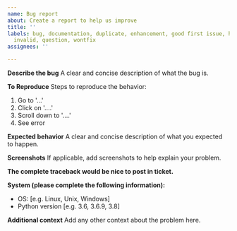 ```yaml
---
name: Bug report
about: Create a report to help us improve
title: ''
labels: bug, documentation, duplicate, enhancement, good first issue, help wanted,
  invalid, question, wontfix
assignees: ''

---
```


**Describe the bug**
A clear and concise description of what the bug is.

**To Reproduce**
Steps to reproduce the behavior:
1. Go to '...'
2. Click on '....'
3. Scroll down to '....'
4. See error

**Expected behavior**
A clear and concise description of what you expected to happen.

**Screenshots**
If applicable, add screenshots to help explain your problem.

**The complete traceback would be nice to post in ticket.**

**System (please complete the following information):**
 - OS: [e.g. Linux, Unix, Windows]
 - Python version [e.g. 3.6, 3.6.9, 3.8]

**Additional context**
Add any other context about the problem here.
